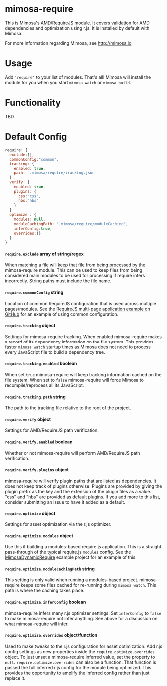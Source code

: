 mimosa-require
===========

This is Mimosa's AMD/RequireJS module.  It covers validation for AMD dependencies and optimization using r.js.  It is installed by default with Mimosa.

For more information regarding Mimosa, see http://mimosa.io

# Usage

Add `'require'` to your list of modules.  That's all!  Mimosa will install the module for you when you start `mimosa watch` or `mimosa build`.

# Functionality

TBD

# Default Config

```javascript
require: {
  exclude:[],
  commonConfig:"common",
  tracking: {
    enabled: true,
    path: ".mimosa/require/tracking.json"
  }
  verify: {
    enabled: true,
    plugins: {
      css:"css",
      hbs:"hbs"
    }
  }
  optimize : {
    modules: null,
    moduleCachingPath: ".mimosa/require/moduleCaching",
    inferConfig:true,
    overrides:{}
  }
}
```

#### `require.exclude` array of string/regex
When matching a file will keep that file from being processed by the mimosa-require module. This can be used to keep files from being considered main modules to be used for processing if require infers incorrectly. String paths must include the file name.

#### `require.commonConfig` string
Location of common RequireJS configuration that is used across multiple pages/modules. See the [RequireJS multi-page application example on GitHub](https://github.com/requirejs/example-multipage/tree/master/www/js) for an example of using common configuration.

#### `require.tracking` object
Settings for mimosa-require tracking. When enabled mimosa-require makes a record of its dependency information on the file system. This provides faster `mimosa watch` startup times as Mimosa does not need to process every JavaScript file to build a dependency tree.

#### `require.tracking.enabled` boolean
When set `true` mimosa-require will keep tracking information cached on the file system. When set to `false` mimosa-require will force Mimosa to recompile/reprocess all its JavaScript.

#### `require.tracking.path` string
The path to the tracking file relative to the root of the project.

#### `require.verify` object
Settings for AMD/RequireJS path verification.

#### `require.verify.enabled` boolean
Whether or not mimosa-require will perform AMD/RequireJS path verification.

#### `require.verify.plugins` object
mimosa-require will verify plugin paths that are listed as dependencies. It does not keep track of plugins otherwise. Plugins are provided by giving the plugin prefix as the key and the extension of the plugin files as a value. "css" and "hbs" are provided as default plugins. If you add more to this list, consider submitting an issue to have it added as a default.

#### `require.optimize` object
Settings for asset optimization via the r.js optimizer.

#### `require.optimize.modules` object
Use this if building a modules-based require.js application. This is a straight pass-through of the typical require.js `modules` config.  See the [MimosaDynamicRequire](https://github.com/dbashford/MimosaDynamicRequire) example project for an example of this.

#### `require.optimize.moduleCachingPath` string
This setting is only valid when running a modules-based project. mimosa-require keeps some files cached for re-running during `mimosa watch`. This path is where the caching takes place.

#### `require.optimize.inferConfig` boolean
mimosa-require infers many r.js optimizer settings. Set `inferConfig` to `false` to make mimosa-require not infer anything. See above for a discussion on what mimosa-require will infer.

#### `require.optimize.overrides` object/function
Used to make tweaks to the r.js configuration for asset optimization. Add r.js config settings as new properties inside the `require.optimize.overrides` object. To just unset a mimosa-require inferred value, set the property to `null`. `require.optimize.overrides` can also be a function. That function is passed the full inferred r.js config for the module being optimized. This provides the opportunity to amplify the inferred config rather than just replace it.
